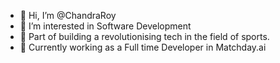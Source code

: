 - 👋 Hi, I’m @ChandraRoy
- 👀 I’m interested in Software Development
- 👀 Part of building a revolutionising tech in the field of sports.
- 🌱 Currently working as a Full time Developer in Matchday.ai

<!---
ChandraRoy is a ✨ special ✨ repository because its `README.md` (this file) appears on your GitHub profile.
You can click the Preview link to take a look at your changes.
--->
